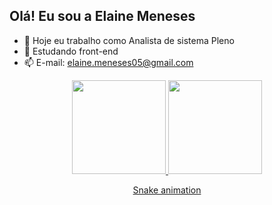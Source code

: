 ## Olá! Eu sou a Elaine Meneses

- 🔭 Hoje eu trabalho como Analista de sistema Pleno
- 🌱 Estudando front-end
- 📫 E-mail: elaine.meneses05@gmail.com

<div align="center">
  <a href="https://github.com/ElaineMeneses">
  <img height="150em" src="https://github-readme-stats.vercel.app/api?username=ElaineMeneses&show_icons=true&theme=dracula&include_all_commits=true&count_private=true"/>
  <img height="150em" src="https://github-readme-stats.vercel.app/api/top-langs/?username=ElaineMeneses&layout=compact&langs_count=7&theme=dracula"/>
  
[Snake animation](https://github.com/ElaineMeneses/ElaineMeneses/blob/output/github-contribution-grid-snake.svg)
    
</div>

